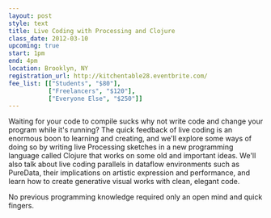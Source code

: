 ```yaml
---
layout: post
style: text
title: Live Coding with Processing and Clojure
class_date: 2012-03-10
upcoming: true
start: 1pm
end: 4pm
location: Brooklyn, NY
registration_url: http://kitchentable28.eventbrite.com/
fee_list: [["Students", "$80"],
           ["Freelancers", "$120"],
           ["Everyone Else", "$250"]]
---
```

Waiting for your code to compile sucks why not write code and change your program while it's running?  The quick feedback of live coding is an enormous boon to learning and creating, and we'll explore some ways of doing so by writing live Processing sketches in a new programming language called Clojure that works on some old and important ideas.  We'll also talk about live coding parallels in dataflow environments such as PureData, their implications on artistic expression and performance, and learn how to create generative visual works with clean, elegant code.

No previous programming knowledge required only an open mind and quick fingers.